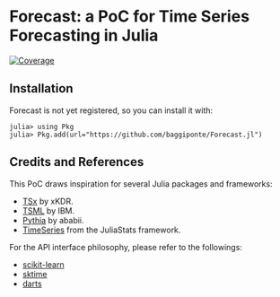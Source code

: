# Forecast: a PoC for Time Series Forecasting in Julia

[![Coverage](https://codecov.io/gh/baggiponte/Forecast.jl/branch/main/graph/badge.svg)](https://codecov.io/gh/baggiponte/Forecast.jl)

## Installation

Forecast is not yet registered, so you can install it with:

```
julia> using Pkg
julia> Pkg.add(url="https://github.com/baggiponte/Forecast.jl")
```

## Credits and References

This PoC draws inspiration for several Julia packages and frameworks:

- [TSx](https://github.com/xKDR/TSx.jl) by xKDR.
- [TSML](https://github.com/IBM/TSML.jl) by IBM.
- [Pythia](https://github.com/ababii/Pythia.jl) by ababii.
- [TimeSeries](https://github.com/JuliaStats/TimeSeries.jl) from the JuliaStats framework.

For the API interface philosophy, please refer to the followings:

- [scikit-learn](https://github.com/scikit-learn/scikit-learn)
- [sktime](https://github.com/alan-turing-institute/sktime/)
- [darts](https://github.com/unit8co/darts)